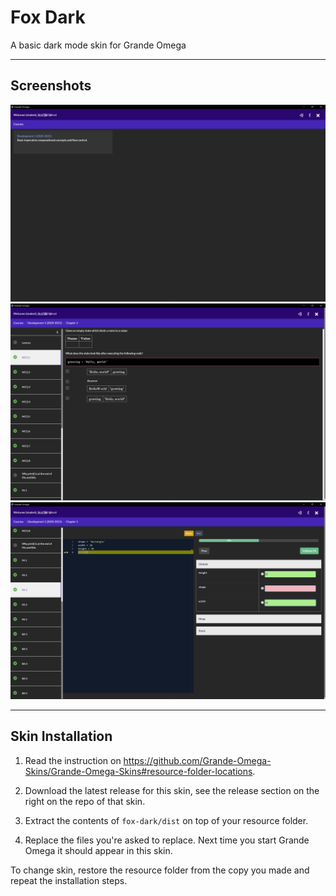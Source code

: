 <!-- @format -->

# Fox Dark

A basic dark mode skin for Grande Omega

---

## Screenshots

![](screenshots/1.png)
![](screenshots/2.png)
![](screenshots/3.png)

---

## Skin Installation

1. Read the instruction on https://github.com/Grande-Omega-Skins/Grande-Omega-Skins#resource-folder-locations.

2. Download the latest release for this skin, see the release section on the right on the repo of that skin.

3. Extract the contents of `fox-dark/dist` on top of your resource folder.

4. Replace the files you're asked to replace. Next time you start Grande Omega it should appear in this skin.

To change skin, restore the resource folder from the copy you made and repeat the installation steps.

